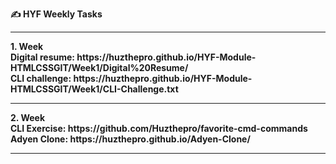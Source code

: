 <strong> &#x270D; HYF Weekly Tasks</strong>
<br>
<hr>
<strong>1. Week<strong>
<br
>Digital resume: https://huzthepro.github.io/HYF-Module-HTMLCSSGIT/Week1/Digital%20Resume/
<br>
CLI challenge: https://huzthepro.github.io/HYF-Module-HTMLCSSGIT/Week1/CLI-Challenge.txt
<hr>
<strong>2. Week<strong>
<br>
CLI Exercise: https://github.com/Huzthepro/favorite-cmd-commands
<br>
Adyen Clone: https://huzthepro.github.io/Adyen-Clone/
<hr>
